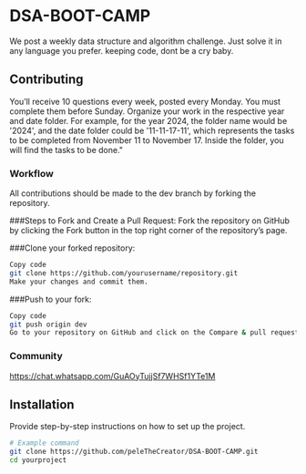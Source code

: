 # DSA-BOOT-CAMP
We post a weekly data structure and algorithm challenge. Just solve it in any language you prefer.
keeping code, dont be a cry baby.


## Contributing
You’ll receive 10 questions every week, posted every Monday. You must complete them before Sunday. Organize your work in the respective year and date folder. For example, for the year 2024, the folder name would be '2024', and the date folder could be '11-11-17-11', which represents the tasks to be completed from November 11 to November 17. Inside the folder, you will find the tasks to be done."

  ### Workflow
  All contributions should be made to the dev branch by forking the repository.

  ###Steps to Fork and Create a Pull Request:
   Fork the repository on GitHub by clicking the Fork button in the top right corner of the repository’s page.

  ###Clone your forked repository:

```bash
Copy code
git clone https://github.com/yourusername/repository.git
Make your changes and commit them.
```
  ###Push to your fork:

```bash
Copy code
git push origin dev
Go to your repository on GitHub and click on the Compare & pull request button to create a pull request to the original repository.
```
  ### Community
  https://chat.whatsapp.com/GuAOyTujjSf7WHSf1YTe1M
  
## Installation

Provide step-by-step instructions on how to set up the project.

```bash
# Example command
git clone https://github.com/peleTheCreator/DSA-BOOT-CAMP.git
cd yourproject
